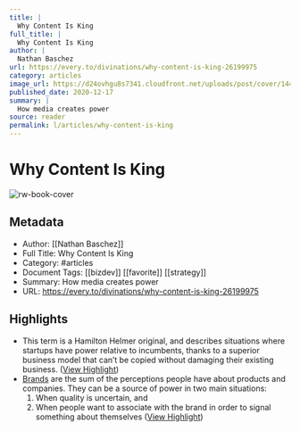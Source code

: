 ```yaml
---
title: |
  Why Content Is King
full_title: |
  Why Content Is King
author: |
  Nathan Baschez
url: https://every.to/divinations/why-content-is-king-26199975
category: articles
image_url: https://d24ovhgu8s7341.cloudfront.net/uploads/post/cover/1449/Twitter_post_-_3-5.png
published_date: 2020-12-17
summary: |
  How media creates power
source: reader
permalink: l/articles/why-content-is-king
---
```

# Why Content Is King

![rw-book-cover](https://d24ovhgu8s7341.cloudfront.net/uploads/post/cover/1449/Twitter_post_-_3-5.png)

## Metadata
- Author: [[Nathan Baschez]]
- Full Title: Why Content Is King
- Category: #articles
- Document Tags: [[bizdev]] [[favorite]] [[strategy]] 
- Summary: How media creates power
- URL: https://every.to/divinations/why-content-is-king-26199975

## Highlights
- This term is a Hamilton Helmer original, and describes situations where startups have power relative to incumbents, thanks to a superior business model that can’t be copied without damaging their existing business. ([View Highlight](https://read.readwise.io/read/01gnerdcdt8yckf7r4x4jnfadh))
- [Brands](https://every.to/c/branding) are the sum of the perceptions people have about products and companies. They can be a source of power in two main situations:
  1. When quality is uncertain, and
  2. When people want to associate with the brand in order to signal something about themselves ([View Highlight](https://read.readwise.io/read/01gnerja340avjq75gpam43sjd))


